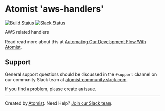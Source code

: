 # Atomist 'aws-handlers'
[![Build Status](https://travis-ci.org/atomist/aws-handlers.svg?branch=master)](https://travis-ci.org/atomist/aws-handlers)
[![Slack Status](https://join.atomist.com/badge.svg)](https://join.atomist.com/)

AWS related handlers

Read read more about this at [Automating Our Development Flow With Atomist](https://medium.com/the-composition/automating-our-development-flow-with-atomist-6b0ec73348b6#.hwa55uv8o).

## Support

General support questions should be discussed in the `#support`
channel on our community Slack team
at [atomist-community.slack.com][slack].

If you find a problem, please create an [issue][].

[issue]: https://github.com/atomist/aws-handlers/issues

---
Created by [Atomist][atomist].
Need Help?  [Join our Slack team][slack].

[atomist]: https://www.atomist.com/
[slack]: https://join.atomist.com/
